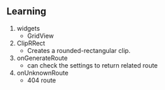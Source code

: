 ## Learning

1. widgets
    - GridView
2. ClipRRect
    - Creates a rounded-rectangular clip.
3. onGenerateRoute 
    - can check the settings to return related route
4. onUnknownRoute
    - 404 route
